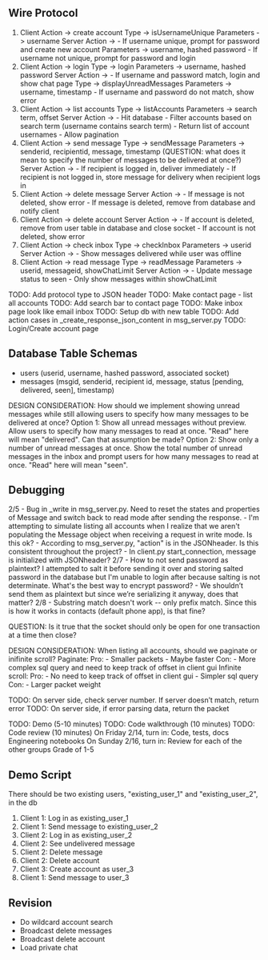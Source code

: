 ## Wire Protocol
1. Client Action -> create account
    Type -> isUsernameUnique
    Parameters -> username
    Server Action ->
        - If username unique, prompt for password and create new account
            Parameters -> username, hashed password
        - If username not unique, prompt for password and login
2. Client Action -> login
    Type -> login
    Parameters -> username, hashed password
    Server Action ->
        - If username and password match, login and show chat page
            Type -> displayUnreadMessages
            Parameters -> username, timestamp
        - If username and password do not match, show error
3. Client Action -> list accounts
    Type -> listAccounts
    Parameters -> search term, offset
    Server Action ->
        - Hit database
        - Filter accounts based on search term (username contains search term)
        - Return list of account usernames
        - Allow pagination
4. Client Action -> send message
    Type -> sendMessage
    Parameters -> senderid, recipientid, message, timestamp
    (QUESTION: what does it mean to specify the number of messages to be delivered at once?)
    Server Action ->
        - If recipient is logged in, deliver immediately
        - If recipient is not logged in, store message for delivery when recipient logs in
5. Client Action -> delete message
    Server Action ->
        - If message is not deleted, show error
        - If message is deleted, remove from database and notify client
6. Client Action -> delete account
    Server Action ->
        - If account is deleted, remove from user table in database and close socket
        - If account is not deleted, show error
7. Client Action -> check inbox
    Type -> checkInbox
    Parameters -> userid
    Server Action ->
        - Show messages delivered while user was offline
8. Client Action -> read message
    Type -> readMessage
    Parameters -> userid, messageid, showChatLimit
    Server Action ->
        - Update message status to seen
        - Only show messages within showChatLimit

TODO: Add protocol type to JSON header
TODO: Make contact page - list all accounts
TODO: Add search bar to contact page
TODO: Make inbox page look like email inbox
TODO: Setup db with new table
TODO: Add action cases in _create_response_json_content in msg_server.py
TODO: Login/Create account page

## Database Table Schemas
- users (userid, username, hashed password, associated socket)
- messages (msgid, senderid, recipient id, message, status [pending, delivered, seen], timestamp)

DESIGN CONSIDERATION: How should we implement showing unread messages while still allowing users to specify how many messages to be delivered at once?
Option 1: Show all unread messages without preview. Allow users to specify how many messages to read at once. "Read" here will mean "delivered". Can that assumption be made?
Option 2: Show only a number of unread messages at once. Show the total number of unread messages in the inbox and prompt users for how many messages to read at once. "Read" here will mean "seen".

## Debugging
2/5
    - Bug in _write in msg_server.py. Need to reset the states and properties of Message and switch back to read mode after sending the response.
    - I'm attempting to simulate listing all accounts when I realize that we aren't populating the Message object when receiving a request in write mode. Is this ok?
    - According to msg_server.py, "action" is in the JSONheader. Is this consistent throughout the project?
    - In client.py start_connection, message is initialized with JSONheader?
2/7
    - How to not send password as plaintext? I attempted to salt it before sending it over and storing salted password in the database but I'm unable to login after because salting is not determinate. What's the best way to encrypt password?
    - We shouldn’t send them as plaintext but since we’re serializing it anyway, does that matter?
2/8
    - Substring match doesn't work -- only prefix match. Since this is how it works in contacts (default phone app), is that fine?

QUESTION: Is it true that the socket should only be open for one transaction at a time then close?

DESIGN CONSIDERATION: When listing all accounts, should we paginate or inifinite scroll?
Paginate:
    Pro:
        - Smaller packets
        - Maybe faster
    Con:
        - More complex sql query and need to keep track of offset in client gui
Infinite scroll:
    Pro:
        - No need to keep track of offset in client gui
        - Simpler sql query
    Con:
        - Larger packet weight

TODO: On server side, check server number. If server doesn’t match, return error
TODO: On server side, if error parsing data, return the packet

TODO: Demo (5-10 minutes)
TODO: Code walkthrough (10 minutes)
TODO: Code review (10 minutes)
    On Friday 2/14, turn in:
        Code, tests, docs
        Engineering notebooks
    On Sunday 2/16, turn in:
        Review for each of the other groups
        Grade of 1-5

## Demo Script

There should be two existing users, "existing_user_1" and "existing_user_2", in the db

1. Client 1: Log in as existing_user_1
2. Client 1: Send message to existing_user_2
3. Client 2: Log in as existing_user_2
4. Client 2: See undelivered message
5. Client 2: Delete message
6. Client 2: Delete account
7. Client 3: Create account as user_3
8. Client 1: Send message to user_3

## Revision
- Do wildcard account search
- Broadcast delete messages
- Broadcast delete account
- Load private chat